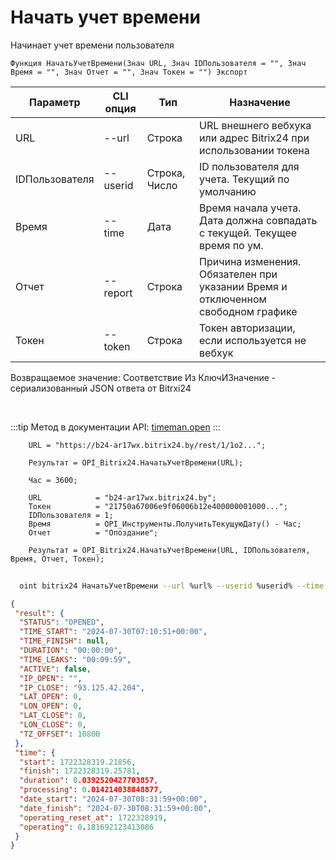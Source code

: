 ﻿---
sidebar_position: 6
---

# Начать учет времени
 Начинает учет времени пользователя



`Функция НачатьУчетВремени(Знач URL, Знач IDПользователя = "", Знач Время = "", Знач Отчет = "", Знач Токен = "") Экспорт`

  | Параметр | CLI опция | Тип | Назначение |
  |-|-|-|-|
  | URL | --url | Строка | URL внешнего вебхука или адрес Bitrix24 при использовании токена |
  | IDПользователя | --userid | Строка, Число | ID пользователя для учета. Текущий по умолчанию |
  | Время | --time | Дата | Время начала учета. Дата должна совпадать с текущей. Текущее время по ум. |
  | Отчет | --report | Строка | Причина изменения. Обязателен при указании Время и отключенном свободном графике |
  | Токен | --token | Строка | Токен авторизации, если используется не вебхук |

  
  Возвращаемое значение:   Соответствие Из КлючИЗначение - сериализованный JSON ответа от Bitrxi24

<br/>

:::tip
Метод в документации API: [timeman.open](https://dev.1c-bitrix.ru/rest_help/timeman/base/timeman_open.php)
:::
<br/>


```bsl title="Пример кода"
    URL = "https://b24-ar17wx.bitrix24.by/rest/1/1o2...";

    Результат = OPI_Bitrix24.НачатьУчетВремени(URL);

    Час = 3600;

    URL            = "b24-ar17wx.bitrix24.by";
    Токен          = "21750a67006e9f06006b12e400000001000...";
    IDПользователя = 1;
    Время          = OPI_Инструменты.ПолучитьТекущуюДату() - Час;
    Отчет          = "Опоздание";

    Результат = OPI_Bitrix24.НачатьУчетВремени(URL, IDПользователя, Время, Отчет, Токен);
```



```sh title="Пример команды CLI"
    
  oint bitrix24 НачатьУчетВремени --url %url% --userid %userid% --time %time% --report %report% --token %token%

```

```json title="Результат"
{
 "result": {
  "STATUS": "OPENED",
  "TIME_START": "2024-07-30T07:10:51+00:00",
  "TIME_FINISH": null,
  "DURATION": "00:00:00",
  "TIME_LEAKS": "00:09:59",
  "ACTIVE": false,
  "IP_OPEN": "",
  "IP_CLOSE": "93.125.42.204",
  "LAT_OPEN": 0,
  "LON_OPEN": 0,
  "LAT_CLOSE": 0,
  "LON_CLOSE": 0,
  "TZ_OFFSET": 10800
 },
 "time": {
  "start": 1722328319.21856,
  "finish": 1722328319.25781,
  "duration": 0.0392520427703857,
  "processing": 0.014214038848877,
  "date_start": "2024-07-30T08:31:59+00:00",
  "date_finish": "2024-07-30T08:31:59+00:00",
  "operating_reset_at": 1722328919,
  "operating": 0.181692123413086
 }
}
```
